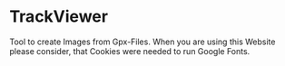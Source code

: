 # TrackViewer
Tool to create Images from Gpx-Files.
When you are using this Website please consider, that Cookies were needed to run Google Fonts.
